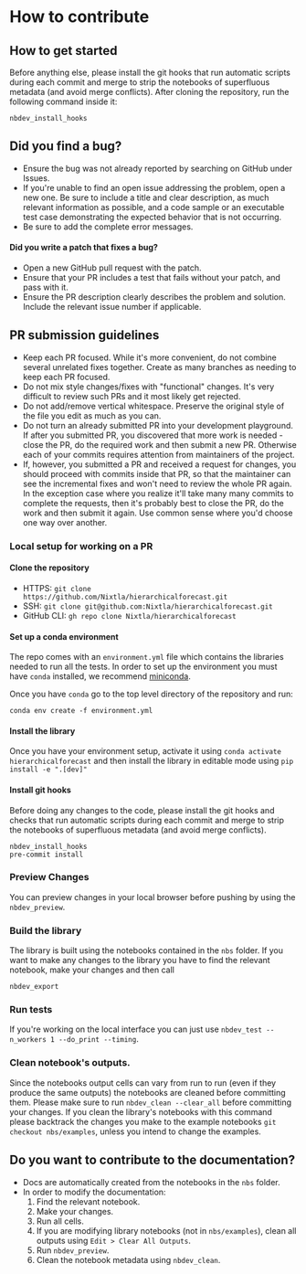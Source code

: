 # How to contribute

## How to get started

Before anything else, please install the git hooks that run automatic scripts during each commit and merge to strip the notebooks of superfluous metadata (and avoid merge conflicts). After cloning the repository, run the following command inside it:
```
nbdev_install_hooks
```

## Did you find a bug?

* Ensure the bug was not already reported by searching on GitHub under Issues.
* If you're unable to find an open issue addressing the problem, open a new one. Be sure to include a title and clear description, as much relevant information as possible, and a code sample or an executable test case demonstrating the expected behavior that is not occurring.
* Be sure to add the complete error messages.

#### Did you write a patch that fixes a bug?

* Open a new GitHub pull request with the patch.
* Ensure that your PR includes a test that fails without your patch, and pass with it.
* Ensure the PR description clearly describes the problem and solution. Include the relevant issue number if applicable.

## PR submission guidelines

* Keep each PR focused. While it's more convenient, do not combine several unrelated fixes together. Create as many branches as needing to keep each PR focused.
* Do not mix style changes/fixes with "functional" changes. It's very difficult to review such PRs and it most likely get rejected.
* Do not add/remove vertical whitespace. Preserve the original style of the file you edit as much as you can.
* Do not turn an already submitted PR into your development playground. If after you submitted PR, you discovered that more work is needed - close the PR, do the required work and then submit a new PR. Otherwise each of your commits requires attention from maintainers of the project.
* If, however, you submitted a PR and received a request for changes, you should proceed with commits inside that PR, so that the maintainer can see the incremental fixes and won't need to review the whole PR again. In the exception case where you realize it'll take many many commits to complete the requests, then it's probably best to close the PR, do the work and then submit it again. Use common sense where you'd choose one way over another.

### Local setup for working on a PR

#### Clone the repository
* HTTPS: `git clone https://github.com/Nixtla/hierarchicalforecast.git`
* SSH: `git clone git@github.com:Nixtla/hierarchicalforecast.git`
* GitHub CLI: `gh repo clone Nixtla/hierarchicalforecast`

#### Set up a conda environment
The repo comes with an `environment.yml` file which contains the libraries needed to run all the tests. In order to set up the environment you must have `conda` installed, we recommend [miniconda](https://docs.conda.io/en/latest/miniconda.html).

Once you have `conda` go to the top level directory of the repository and run:
```
conda env create -f environment.yml
```

#### Install the library
Once you have your environment setup, activate it using `conda activate hierarchicalforecast` and then install the library in editable mode using `pip install -e ".[dev]"`

#### Install git hooks
Before doing any changes to the code, please install the git hooks and checks that run automatic scripts during each commit and merge to strip the notebooks of superfluous metadata (and avoid merge conflicts).
```
nbdev_install_hooks
pre-commit install
```

### Preview Changes
You can preview changes in your local browser before pushing by using the `nbdev_preview`.

### Build the library
The library is built using the notebooks contained in the `nbs` folder. If you want to make any changes to the library you have to find the relevant notebook, make your changes and then call 
```
nbdev_export
```

### Run tests
If you're working on the local interface you can just use `nbdev_test --n_workers 1 --do_print --timing`. 

### Clean notebook's outputs. 
Since the notebooks output cells can vary from run to run (even if they produce the same outputs) the notebooks are cleaned before committing them. Please make sure to run `nbdev_clean --clear_all` before committing your changes. If you clean the library's notebooks with this command please backtrack the changes you make to the example notebooks `git checkout nbs/examples`, unless you intend to change the examples.


## Do you want to contribute to the documentation?

* Docs are automatically created from the notebooks in the `nbs` folder.
* In order to modify the documentation:
    1. Find the relevant notebook.
    2. Make your changes.
    3. Run all cells.
    4. If you are modifying library notebooks (not in `nbs/examples`), clean all outputs using `Edit > Clear All Outputs`.
    5. Run `nbdev_preview`.
    6. Clean the notebook metadata using `nbdev_clean`.
